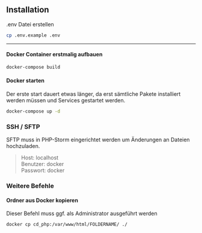 ## Installation

.env Datei erstellen

```bash
cp .env.example .env
```

---------------

#### Docker Container erstmalig aufbauen

```bash
docker-compose build
```

#### Docker starten
Der erste start dauert etwas länger, da erst sämtliche Pakete
installiert werden müssen und Services gestartet werden.

```bash
docker-compose up -d
```

### SSH / SFTP

SFTP muss in PHP-Storm eingerichtet werden um Änderungen an Dateien hochzuladen.

> Host: localhost  
> Benutzer: docker   
> Passwort: docker


### Weitere Befehle

#### Ordner aus Docker kopieren

Dieser Befehl muss ggf. als Administrator ausgeführt werden
```bash
docker cp cd_php:/var/www/html/FOLDERNAME/ ./
```